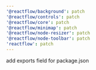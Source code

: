 ```yaml
---
'@reactflow/background': patch
'@reactflow/controls': patch
'@reactflow/core': patch
'@reactflow/minimap': patch
'@reactflow/node-resizer': patch
'@reactflow/node-toolbar': patch
'reactflow': patch
---
```


add exports field for package.json
